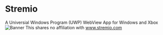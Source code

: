 # Stremio 
A Universial Windows Program (UWP) WebView App for Windows and Xbox
![Banner](https://github.com/Misunderstood-Wookiee/Stremio-UWP/assets/22002023/a7291857-0935-4067-a2db-03fb7adaae33)
This shares no affiliation with www.stremio.com

